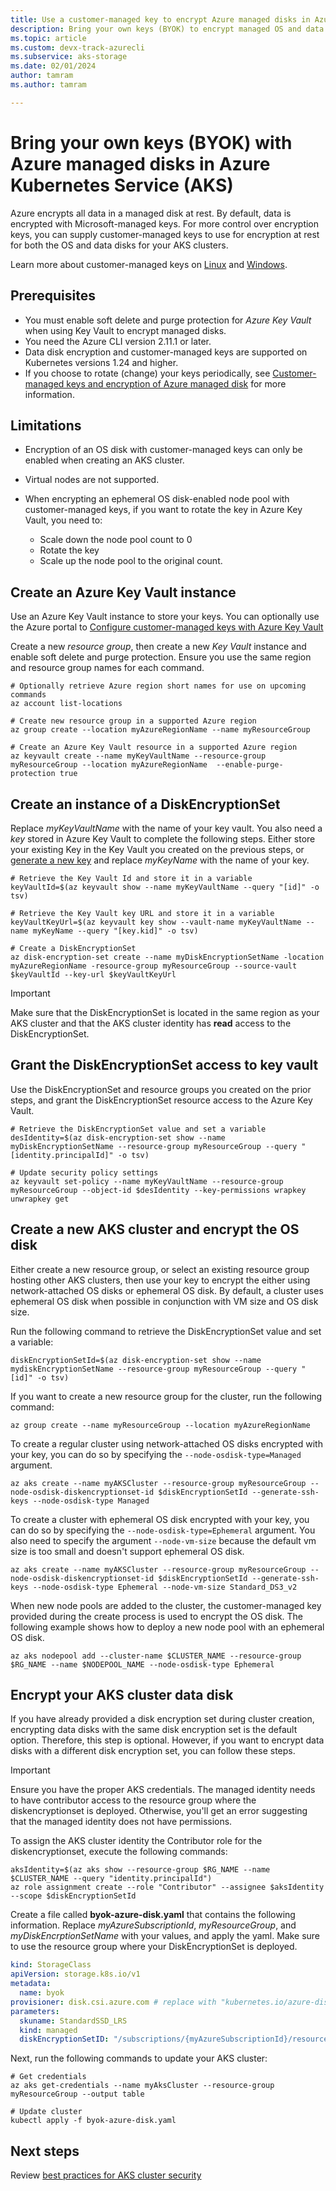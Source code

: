 ```yaml
---
title: Use a customer-managed key to encrypt Azure managed disks in Azure Kubernetes Service (AKS)
description: Bring your own keys (BYOK) to encrypt managed OS and data disks in AKS.
ms.topic: article
ms.custom: devx-track-azurecli
ms.subservice: aks-storage
ms.date: 02/01/2024
author: tamram
ms.author: tamram

---
```


# Bring your own keys (BYOK) with Azure managed disks in Azure Kubernetes Service (AKS)

Azure encrypts all data in a managed disk at rest. By default, data is encrypted with Microsoft-managed keys. For more control over encryption keys, you can supply customer-managed keys to use for encryption at rest for both the OS and data disks for your AKS clusters.

Learn more about customer-managed keys on [Linux][customer-managed-keys-linux] and [Windows][customer-managed-keys-windows].

## Prerequisites

* You must enable soft delete and purge protection for *Azure Key Vault* when using Key Vault to encrypt managed disks.
* You need the Azure CLI version 2.11.1 or later.
* Data disk encryption and customer-managed keys are supported on Kubernetes versions 1.24 and higher.
* If you choose to rotate (change) your keys periodically, see [Customer-managed keys and encryption of Azure managed disk](../virtual-machines/disk-encryption.md) for more information.

## Limitations

* Encryption of an OS disk with customer-managed keys can only be enabled when creating an AKS cluster.
* Virtual nodes are not supported.
* When encrypting an ephemeral OS disk-enabled node pool with customer-managed keys, if you want to rotate the key in Azure Key Vault, you need to:

   * Scale down the node pool count to 0
   * Rotate the key
   * Scale up the node pool to the original count.

## Create an Azure Key Vault instance

Use an Azure Key Vault instance to store your keys.  You can optionally use the Azure portal to [Configure customer-managed keys with Azure Key Vault][byok-azure-portal]

Create a new *resource group*, then create a new *Key Vault* instance and enable soft delete and purge protection.  Ensure you use the same region and resource group names for each command.

```azurecli-interactive
# Optionally retrieve Azure region short names for use on upcoming commands
az account list-locations
```

```azurecli-interactive
# Create new resource group in a supported Azure region
az group create --location myAzureRegionName --name myResourceGroup

# Create an Azure Key Vault resource in a supported Azure region
az keyvault create --name myKeyVaultName --resource-group myResourceGroup --location myAzureRegionName  --enable-purge-protection true
```

## Create an instance of a DiskEncryptionSet

Replace *myKeyVaultName* with the name of your key vault. You also need a *key* stored in Azure Key Vault to complete the following steps. Either store your existing Key in the Key Vault you created on the previous steps, or [generate a new key][key-vault-generate] and replace *myKeyName* with the name of your key.

```azurecli-interactive
# Retrieve the Key Vault Id and store it in a variable
keyVaultId=$(az keyvault show --name myKeyVaultName --query "[id]" -o tsv)

# Retrieve the Key Vault key URL and store it in a variable
keyVaultKeyUrl=$(az keyvault key show --vault-name myKeyVaultName --name myKeyName --query "[key.kid]" -o tsv)

# Create a DiskEncryptionSet
az disk-encryption-set create --name myDiskEncryptionSetName -location myAzureRegionName -resource-group myResourceGroup --source-vault $keyVaultId --key-url $keyVaultKeyUrl
```

> [!IMPORTANT]
> Make sure that the DiskEncryptionSet is located in the same region as your AKS cluster and that the AKS cluster identity has **read** access to the DiskEncryptionSet.

## Grant the DiskEncryptionSet access to key vault

Use the DiskEncryptionSet and resource groups you created on the prior steps, and grant the DiskEncryptionSet resource access to the Azure Key Vault.

```azurecli-interactive
# Retrieve the DiskEncryptionSet value and set a variable
desIdentity=$(az disk-encryption-set show --name myDiskEncryptionSetName --resource-group myResourceGroup --query "[identity.principalId]" -o tsv)

# Update security policy settings
az keyvault set-policy --name myKeyVaultName --resource-group myResourceGroup --object-id $desIdentity --key-permissions wrapkey unwrapkey get
```

## Create a new AKS cluster and encrypt the OS disk

Either create a new resource group, or select an existing resource group hosting other AKS clusters, then use your key to encrypt the either using network-attached OS disks or ephemeral OS disk. By default, a cluster uses ephemeral OS disk when possible in conjunction with VM size and OS disk size.

Run the following command to retrieve the DiskEncryptionSet value and set a variable:

```azurecli-interactive
diskEncryptionSetId=$(az disk-encryption-set show --name mydiskEncryptionSetName --resource-group myResourceGroup --query "[id]" -o tsv)
```

If you want to create a new resource group for the cluster, run the following command:

```azurecli-interactive
az group create --name myResourceGroup --location myAzureRegionName
```

To create a regular cluster using network-attached OS disks encrypted with your key, you can do so by specifying the `--node-osdisk-type=Managed` argument.

```azurecli-interactive
az aks create --name myAKSCluster --resource-group myResourceGroup --node-osdisk-diskencryptionset-id $diskEncryptionSetId --generate-ssh-keys --node-osdisk-type Managed
```

To create a cluster with ephemeral OS disk encrypted with your key, you can do so by specifying the `--node-osdisk-type=Ephemeral` argument. You also need to specify the argument `--node-vm-size` because the default vm size is too small and doesn't support ephemeral OS disk.

```azurecli-interactive
az aks create --name myAKSCluster --resource-group myResourceGroup --node-osdisk-diskencryptionset-id $diskEncryptionSetId --generate-ssh-keys --node-osdisk-type Ephemeral --node-vm-size Standard_DS3_v2
```

When new node pools are added to the cluster, the customer-managed key provided during the create process is used to encrypt the OS disk. The following example shows how to deploy a new node pool with an ephemeral OS disk.

```azurecli-interactive
az aks nodepool add --cluster-name $CLUSTER_NAME --resource-group $RG_NAME --name $NODEPOOL_NAME --node-osdisk-type Ephemeral
```

## Encrypt your AKS cluster data disk

If you have already provided a disk encryption set during cluster creation, encrypting data disks with the same disk encryption set is the default option. Therefore, this step is optional. However, if you want to encrypt data disks with a different disk encryption set, you can follow these steps.

> [!IMPORTANT]
> Ensure you have the proper AKS credentials. The managed identity needs to have contributor access to the resource group where the diskencryptionset is deployed. Otherwise, you'll get an error suggesting that the managed identity does not have permissions.

To assign the AKS cluster identity the Contributor role for the diskencryptionset, execute the following commands:

```azurecli-interactive
aksIdentity=$(az aks show --resource-group $RG_NAME --name $CLUSTER_NAME --query "identity.principalId")
az role assignment create --role "Contributor" --assignee $aksIdentity --scope $diskEncryptionSetId
```

Create a file called **byok-azure-disk.yaml** that contains the following information.  Replace *myAzureSubscriptionId*, *myResourceGroup*, and *myDiskEncrptionSetName* with your values, and apply the yaml.  Make sure to use the resource group where your DiskEncryptionSet is deployed.

```yaml
kind: StorageClass
apiVersion: storage.k8s.io/v1
metadata:
  name: byok
provisioner: disk.csi.azure.com # replace with "kubernetes.io/azure-disk" if aks version is less than 1.21
parameters:
  skuname: StandardSSD_LRS
  kind: managed
  diskEncryptionSetID: "/subscriptions/{myAzureSubscriptionId}/resourceGroups/{myResourceGroup}/providers/Microsoft.Compute/diskEncryptionSets/{myDiskEncryptionSetName}"
```

Next, run the following commands to update your AKS cluster:

```azurecli-interactive
# Get credentials
az aks get-credentials --name myAksCluster --resource-group myResourceGroup --output table

# Update cluster
kubectl apply -f byok-azure-disk.yaml
```

## Next steps

Review [best practices for AKS cluster security][best-practices-security]

<!-- LINKS - external -->

<!-- LINKS - internal -->
[best-practices-security]: ./operator-best-practices-cluster-security.md
[byok-azure-portal]: ../storage/common/customer-managed-keys-configure-key-vault.md
[customer-managed-keys-windows]: ../virtual-machines/disk-encryption.md#customer-managed-keys
[customer-managed-keys-linux]: ../virtual-machines/disk-encryption.md#customer-managed-keys
[key-vault-generate]: ../key-vault/general/manage-with-cli2.md

